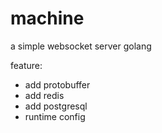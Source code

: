 # machine
a simple websocket server golang

feature: 
  - add protobuffer
  - add redis
  - add postgresql
  - runtime config